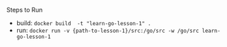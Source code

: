 Steps to Run

- build: `docker build  -t "learn-go-lesson-1" .`
- run: `docker run -v {path-to-lesson-1}/src:/go/src -w /go/src learn-go-lesson-1`

